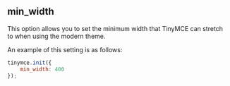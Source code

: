 ## min_width

This option allows you to set the minimum width that TinyMCE can stretch to when using the modern theme.

An example of this setting is as follows:

```js
tinymce.init({
    min_width: 400
});
```
